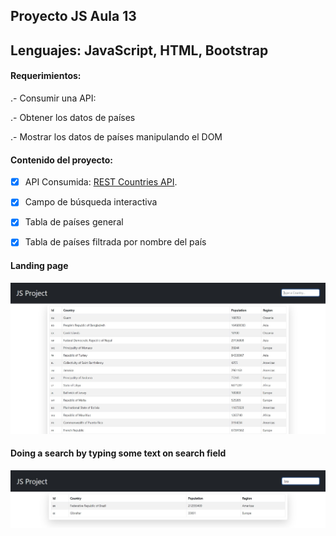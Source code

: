 ## Proyecto JS Aula 13

## Lenguajes: JavaScript, HTML, Bootstrap

#### Requerimientos:

.- Consumir una API:

.- Obtener los datos de países

.- Mostrar los datos de países manipulando el DOM

#### Contenido del proyecto:

-[x] API Consumida: [REST Countries API](https://restcountries.com).

-[x] Campo de búsqueda interactiva

-[x] Tabla de países general

-[x] Tabla de países filtrada por nombre del país

#### Landing page

![Main Screen](https://github.com/JLbr2022/JS-ProyectoFinal/blob/master/img/principalScreen.jpg?raw=true)

#### Doing a search by typing some text on search field

![Searching Demostration](https://github.com/JLbr2022/JS-ProyectoFinal/blob/master/img/searchingBy.jpg?raw=true)
